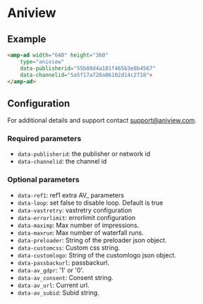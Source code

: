 <!---
Copyright 2018 The AMP HTML Authors. All Rights Reserved.

Licensed under the Apache License, Version 2.0 (the "License");
you may not use this file except in compliance with the License.
You may obtain a copy of the License at

      http://www.apache.org/licenses/LICENSE-2.0

Unless required by applicable law or agreed to in writing, software
distributed under the License is distributed on an "AS-IS" BASIS,
WITHOUT WARRANTIES OR CONDITIONS OF ANY KIND, either express or implied.
See the License for the specific language governing permissions and
limitations under the License.
-->

# Aniview

## Example

```html
<amp-ad width="640" height="360"
    type="aniview"
    data-publisherid="55b88d4a181f465b3e8b4567"
    data-channelid="5a5f17a728a06102d14c2718">
</amp-ad>
```

## Configuration

For additional details and support contact support@aniview.com.

### Required parameters

-  `data-publisherid`: the publisher or network id 
-  `data-channelid`: the channel id 


### Optional parameters

-  `data-ref1`: ref1 extra AV_ parameters
-  `data-loop`: set false to disable loop. Default is true
-  `data-vastretry`: vastretry configuration
-  `data-errorlimit`: errorlimit configuration
-  `data-maximp`: Max number of impressions.
-  `data-maxrun`: Max number of waterfall runs.
-  `data-preloader`: String of the preloader json object.
-  `data-customcss`: Custom css string.
-  `data-customlogo`: String of the customlogo json object.
-  `data-passbackurl`: passbackurl.
-  `data-av_gdpr`: '1' or '0'.
-  `data-av_consent`: Consent string.
-  `data-av_url`: Current url.
-  `data-av_subid`: Subid string.
